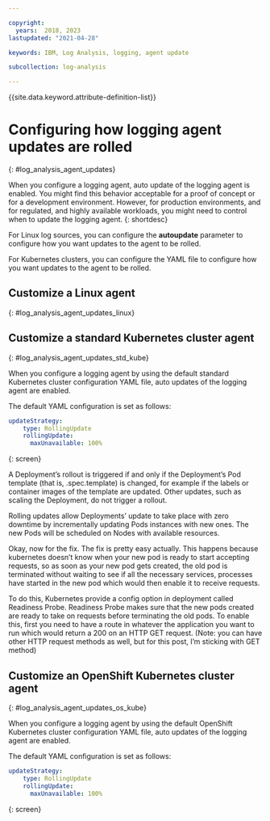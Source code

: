 ```yaml
---

copyright:
  years:  2018, 2023
lastupdated: "2021-04-28"

keywords: IBM, Log Analysis, logging, agent update

subcollection: log-analysis

---
```


{{site.data.keyword.attribute-definition-list}}

# Configuring how logging agent updates are rolled
{: #log_analysis_agent_updates}

When you configure a logging agent, auto update of the logging agent is enabled. You might find this behavior acceptable for a proof of concept or for a development environment. However, for production environments, and for regulated, and highly available workloads, you might need to control when to update the logging agent.
{: shortdesc}

For Linux log sources, you can configure the **autoupdate** parameter to configure how you want updates to the agent to be rolled.

For Kubernetes clusters, you can configure the YAML file to configure how you want updates to the agent to be rolled.


## Customize a Linux agent
{: #log_analysis_agent_updates_linux}



## Customize a standard Kubernetes cluster agent
{: #log_analysis_agent_updates_std_kube}

When you configure a logging agent by using the default standard Kubernetes cluster configuration YAML file, auto updates of the logging agent are enabled.

The default YAML configuration is set as follows:

```yaml
updateStrategy:
    type: RollingUpdate
    rollingUpdate:
      maxUnavailable: 100%
```
{: screen}


A Deployment’s rollout is triggered if and only if the Deployment’s Pod template (that is, .spec.template) is changed, for example if the labels or container images of the template are updated. Other updates, such as scaling the Deployment, do not trigger a rollout.

Rolling updates allow Deployments’ update to take place with zero downtime by incrementally updating Pods instances with new ones. The new Pods will be scheduled on Nodes with available resources.

Okay, now for the fix. The fix is pretty easy actually. This happens because kubernetes doesn’t know when your new pod is ready to start accepting requests, so as soon as your new pod gets created, the old pod is terminated without waiting to see if all the necessary services, processes have started in the new pod which would then enable it to receive requests.

To do this, Kubernetes provide a config option in deployment called Readiness Probe. Readiness Probe makes sure that the new pods created are ready to take on requests before terminating the old pods. To enable this, first you need to have a route in whatever the application you want to run which would return a 200 on an HTTP GET request. (Note: you can have other HTTP request methods as well, but for this post, I’m sticking with GET method)

## Customize an OpenShift Kubernetes cluster agent
{: #log_analysis_agent_updates_os_kube}


When you configure a logging agent by using the default OpenShift Kubernetes cluster configuration YAML file, auto updates of the logging agent are enabled.

The default YAML configuration is set as follows:

```yaml
updateStrategy:
    type: RollingUpdate
    rollingUpdate:
      maxUnavailable: 100%
```
{: screen}

